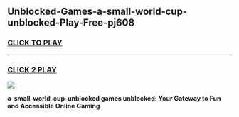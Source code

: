 
## Unblocked-Games-a-small-world-cup-unblocked-Play-Free-pj608
<h3>
<a href="https://premium76.site?title=a-small-world-cup-unblocked&ref=19M">CLICK TO PLAY</a></h3>
<hr>

<h3>
<a href="https://premium76.site?title=a-small-world-cup-unblocked&ref=19M">CLICK 2 PLAY</a>
  
</h3>

<a href="https://premium76.site?title=a-small-world-cup-unblocked&ref=19M"><img src="https://clearcache.store/games.png"></a>


**a-small-world-cup-unblocked games unblocked: Your Gateway to Fun and Accessible Online Gaming**
